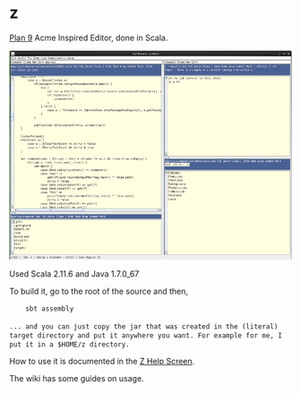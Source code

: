 z
=

[Plan 9](http://plan9.bell-labs.com/plan9/) Acme Inspired Editor, done in Scala.

![Screenshot](/img/screenshot.jpg "Title")

Used Scala 2.11.6 and Java 1.7.0_67

To build it, go to the root of the source and then,

        sbt assembly

	... and you can just copy the jar that was created in the (literal) target directory and put it anywhere you want. For example for me, I put it in a $HOME/z directory.

How to use it is documented in the [Z Help Screen](https://github.com/sandgorgon/z/tree/master/src/main/resources/help/main.txt).

The wiki has some guides on usage.
